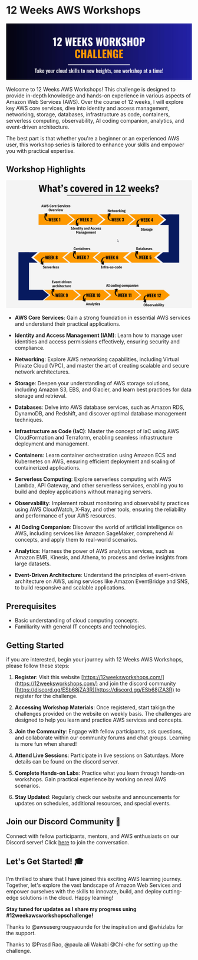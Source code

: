 # 12 Weeks AWS Workshops

![Workshop Banner](images/12WeeksChallenge.png)

Welcome to 12 Weeks AWS Workshops! This challenge is designed to provide in-depth knowledge and hands-on experience in various aspects of Amazon Web Services (AWS). Over the course of 12 weeks, I will explore key AWS core services, dive into identity and access management, networking, storage, databases, infrastructure as code, containers, serverless computing, observability, AI coding companion, analytics, and event-driven architecture. 

The best part is that whether you're a beginner or an experienced AWS user, this workshop series is tailored to enhance your skills and empower you with practical expertise.

## Workshop Highlights

![Workshop Highlights](images/WorkshopHighlights.png)

- **AWS Core Services**: Gain a strong foundation in essential AWS services and understand their practical applications.

- **Identity and Access Management (IAM)**: Learn how to manage user identities and access permissions effectively, ensuring security and compliance.

- **Networking**: Explore AWS networking capabilities, including Virtual Private Cloud (VPC), and master the art of creating scalable and secure network architectures.

- **Storage**: Deepen your understanding of AWS storage solutions, including Amazon S3, EBS, and Glacier, and learn best practices for data storage and retrieval.

- **Databases**: Delve into AWS database services, such as Amazon RDS, DynamoDB, and Redshift, and discover optimal database management techniques.

- **Infrastructure as Code (IaC)**: Master the concept of IaC using AWS CloudFormation and Terraform, enabling seamless infrastructure deployment and management.

- **Containers**: Learn container orchestration using Amazon ECS and Kubernetes on AWS, ensuring efficient deployment and scaling of containerized applications.

- **Serverless Computing**: Explore serverless computing with AWS Lambda, API Gateway, and other serverless services, enabling you to build and deploy applications without managing servers.

- **Observability**: Implement robust monitoring and observability practices using AWS CloudWatch, X-Ray, and other tools, ensuring the reliability and performance of your AWS resources.

- **AI Coding Companion**: Discover the world of artificial intelligence on AWS, including services like Amazon SageMaker, comprehend AI concepts, and apply them to real-world scenarios.

- **Analytics**: Harness the power of AWS analytics services, such as Amazon EMR, Kinesis, and Athena, to process and derive insights from large datasets.

- **Event-Driven Architecture**: Understand the principles of event-driven architecture on AWS, using services like Amazon EventBridge and SNS, to build responsive and scalable applications.

## Prerequisites

- Basic understanding of cloud computing concepts.
- Familiarity with general IT concepts and technologies.

## Getting Started

if you are interested, begin your journey with 12 Weeks AWS Workshops, please follow these steps:

1. **Register**: Visit this website [https://12weeksworkshops.com/](https://12weeksworkshops.com/) and join the discord community [https://discord.gg/ESb68jZA3R](https://discord.gg/ESb68jZA3R) to register for the challenge.
   
2. **Accessing Workshop Materials**: Once registered, start takign the challenges provided on the website on weekly basis. The challenges are designed to help you learn and practice AWS services and concepts.

3. **Join the Community**: Engage with fellow participants, ask questions, and collaborate within our community forums and chat groups. Learning is more fun when shared!

4. **Attend Live Sessions**: Participate in live sessions on Saturdays. More details can be found on the discord server.

5. **Complete Hands-on Labs**: Practice what you learn through hands-on workshops. Gain practical experience by working on real AWS scenarios.

6. **Stay Updated**: Regularly check our website and announcements for updates on schedules, additional resources, and special events.


## Join our Discord Community 🎉

Connect with fellow participants, mentors, and AWS enthusiasts on our Discord server! Click [here](https://discord.gg/ESb68jZA3R) to join the conversation.

## Let's Get Started! 🎓

I'm thrilled to share that I have joined this exciting AWS learning journey. Together, let's explore the vast landscape of Amazon Web Services and empower ourselves with the skills to innovate, build, and deploy cutting-edge solutions in the cloud. Happy learning!

**Stay tuned for updates as I share my progress using #12weekawsworkshopschallenge!**

Thanks to @awsusergroupyaounde for the inspiration and @whizlabs for the support.

Thanks to @Prasd Rao,  @paula ali Wakabi @Chi-che for setting up the challenge.